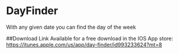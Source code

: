# DayFinder

With any given date you can find the day of the week

##Download Link
Available for a free download in the IOS App store: https://itunes.apple.com/us/app/day-finder/id993233624?mt=8

